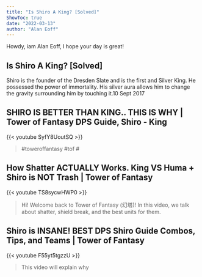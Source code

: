 ```yaml
---
title: "Is Shiro A King? [Solved]"
ShowToc: true 
date: "2022-03-13"
author: "Alan Eoff" 
---
```


Howdy, iam Alan Eoff, I hope your day is great!
## Is Shiro A King? [Solved]
Shiro is the founder of the Dresden Slate and is the first and Silver King. He possessed the power of immortality. His silver aura allows him to change the gravity surrounding him by touching it.10 Sept 2017

## SHIRO IS BETTER THAN KING.. THIS IS WHY | Tower of Fantasy DPS Guide, Shiro - King
{{< youtube SyfY8UoutSQ >}}
>#toweroffantasy #tof #

## How Shatter ACTUALLY Works. King VS Huma + Shiro is NOT Trash | Tower of Fantasy
{{< youtube TS8sycwHWP0 >}}
>Hi! Welcome back to Tower of Fantasy (幻塔)! In this video, we talk about shatter, shield break, and the best units for them.

## Shiro is INSANE! BEST DPS Shiro Guide Combos, Tips, and Teams | Tower of Fantasy
{{< youtube F55yt5tgzzU >}}
>This video will explain why 

